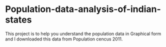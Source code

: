 # Population-data-analysis-of-indian-states

This project is to help you understand the population data in Graphical form 
and I downloaded this data from Population cencus 2011.
